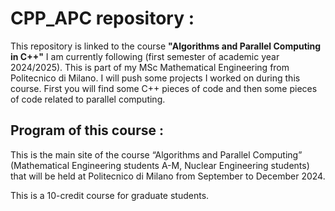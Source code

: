 # CPP_APC repository :
This repository is linked to the course $\textbf{"Algorithms and Parallel Computing in C++"}$ I am currently following (first semester of academic year 2024/2025). This is part of my MSc Mathematical Engineering from Politecnico di Milano. I will push some projects I worked on during this course. First you will find some C++ pieces of code and then some pieces of code related to parallel computing.

## Program of this course :
This is the main site of the course “Algorithms and Parallel Computing”  (Mathematical Engineering students A-M, Nuclear Engineering students) that will be held at Politecnico di Milano from September to December 2024.

This is a 10-credit course for graduate students.
